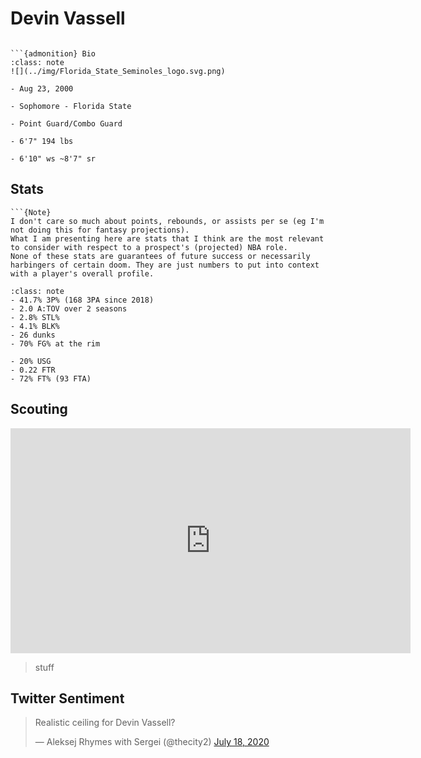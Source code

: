 Devin Vassell
===
```{image} ../img/devin_vassell.jpg
```

```{margin}
```{admonition} Bio
:class: note
![](../img/Florida_State_Seminoles_logo.svg.png)

- Aug 23, 2000

- Sophomore - Florida State

- Point Guard/Combo Guard

- 6'7" 194 lbs

- 6'10" ws ~8'7" sr
```

## Stats
```{margin}
```{Note}
I don't care so much about points, rebounds, or assists per se (eg I'm not doing this for fantasy projections). 
What I am presenting here are stats that I think are the most relevant to consider with respect to a prospect's (projected) NBA role.
None of these stats are guarantees of future success or necessarily harbingers of certain doom. They are just numbers to put into context with a player's overall profile.
```
```{admonition} Noteworthy
:class: note
- 41.7% 3P% (168 3PA since 2018)
- 2.0 A:TOV over 2 seasons
- 2.8% STL%
- 4.1% BLK%
- 26 dunks
- 70% FG% at the rim
```

```{Caution}
- 20% USG
- 0.22 FTR
- 72% FT% (93 FTA)
```

## Scouting
<iframe width="640" height="360" src="https://www.youtube.com/embed/oMbz2bYfUoE" frameborder="0" allow="accelerometer; autoplay; encrypted-media; gyroscope; picture-in-picture" allowfullscreen></iframe>

>stuff 

## Twitter Sentiment

<blockquote class="twitter-tweet"><p lang="en" dir="ltr">Realistic ceiling for Devin Vassell?</p>&mdash; Aleksej Rhymes with Sergei (@thecity2) <a href="https://twitter.com/thecity2/status/1284591268320776192?ref_src=twsrc%5Etfw">July 18, 2020</a></blockquote> <script async src="https://platform.twitter.com/widgets.js" charset="utf-8"></script>
